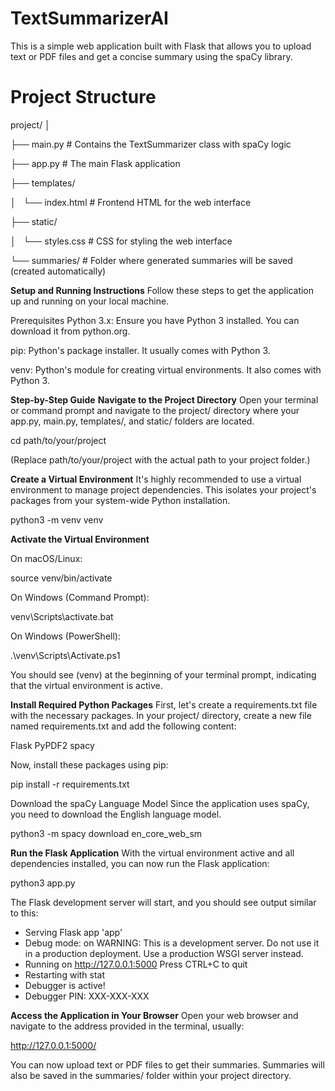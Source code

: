 # TextSummarizerAI

This is a simple web application built with Flask that allows you to upload text or PDF files and get a concise summary using the spaCy library.

# Project Structure
project/
│


├── main.py             # Contains the TextSummarizer class with spaCy logic


├── app.py              # The main Flask application


├── templates/


│   └── index.html      # Frontend HTML for the web interface


├── static/


│   └── styles.css      # CSS for styling the web interface


└── summaries/          # Folder where generated summaries will be saved (created automatically)

**Setup and Running Instructions**
Follow these steps to get the application up and running on your local machine.

Prerequisites
Python 3.x: Ensure you have Python 3 installed. You can download it from python.org.

pip: Python's package installer. It usually comes with Python 3.

venv: Python's module for creating virtual environments. It also comes with Python 3.

**Step-by-Step Guide**
**Navigate to the Project Directory**
Open your terminal or command prompt and navigate to the project/ directory where your app.py, main.py, templates/, and static/ folders are located.

cd path/to/your/project

(Replace path/to/your/project with the actual path to your project folder.)

**Create a Virtual Environment**
It's highly recommended to use a virtual environment to manage project dependencies. This isolates your project's packages from your system-wide Python installation.

python3 -m venv venv

**Activate the Virtual Environment**

On macOS/Linux:

source venv/bin/activate

On Windows (Command Prompt):

venv\Scripts\activate.bat

On Windows (PowerShell):

.\venv\Scripts\Activate.ps1

You should see (venv) at the beginning of your terminal prompt, indicating that the virtual environment is active.

**Install Required Python Packages**
First, let's create a requirements.txt file with the necessary packages. In your project/ directory, create a new file named requirements.txt and add the following content:

Flask
PyPDF2
spacy

Now, install these packages using pip:

pip install -r requirements.txt

Download the spaCy Language Model
Since the application uses spaCy, you need to download the English language model.

python3 -m spacy download en_core_web_sm

**Run the Flask Application**
With the virtual environment active and all dependencies installed, you can now run the Flask application:

python3 app.py

The Flask development server will start, and you should see output similar to this:

 * Serving Flask app 'app'
 * Debug mode: on
WARNING: This is a development server. Do not use it in a production deployment.
Use a production WSGI server instead.
 * Running on http://127.0.0.1:5000
Press CTRL+C to quit
 * Restarting with stat
 * Debugger is active!
 * Debugger PIN: XXX-XXX-XXX

**Access the Application in Your Browser**
Open your web browser and navigate to the address provided in the terminal, usually:

http://127.0.0.1:5000/

You can now upload text or PDF files to get their summaries. Summaries will also be saved in the summaries/ folder within your project directory.
